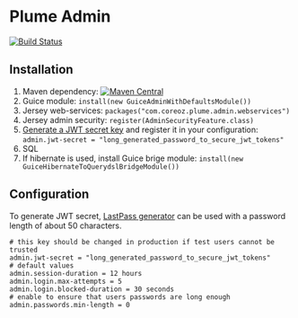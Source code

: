 Plume Admin
===========

[![Build Status](https://travis-ci.org/Coreoz/Plume-admin.svg?branch=master)](https://travis-ci.org/Coreoz/Plume-admin)

Installation
------------
1. Maven dependency: [![Maven Central](https://maven-badges.herokuapp.com/maven-central/com.coreoz/plume-admin/badge.svg)](https://maven-badges.herokuapp.com/maven-central/com.coreoz/plume-admin)
2. Guice module: `install(new GuiceAdminWithDefaultsModule())`
3. Jersey web-services: `packages("com.coreoz.plume.admin.webservices")`
4. Jersey admin security: `register(AdminSecurityFeature.class)`
5. [Generate a JWT secret key](#configuration) and register it in your configuration: `admin.jwt-secret = "long_generated_password_to_secure_jwt_tokens"`
6. SQL
7. If hibernate is used, install Guice brige module: `install(new GuiceHibernateToQuerydslBridgeModule())`

Configuration
-------------
To generate JWT secret, [LastPass generator](https://lastpass.com/generatepassword.php) can be used with a password length of about 50 characters.
```
# this key should be changed in production if test users cannot be trusted
admin.jwt-secret = "long_generated_password_to_secure_jwt_tokens"
# default values
admin.session-duration = 12 hours
admin.login.max-attempts = 5
admin.login.blocked-duration = 30 seconds
# enable to ensure that users passwords are long enough
admin.passwords.min-length = 0
```
